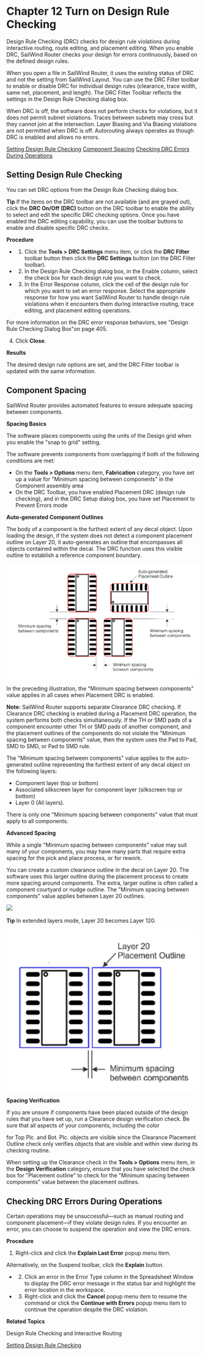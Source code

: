 # Chapter 12 Turn on Design Rule Checking
Design Rule Checking (DRC) checks for design rule violations during interactive routing, route editing, and placement editing. When you enable DRC, SailWind Router checks your design for errors continuously, based on the defined design rules.

When you open a file in SailWind Router, it uses the existing status of DRC and not the setting from SailWind Layout. You can use the DRC Filter toolbar to enable or disable DRC for individual design rules (clearance, trace width, same net, placement, and length). The DRC Filter Toolbar reflects the settings in the Design Rule Checking dialog box.

When DRC is off, the software does not perform checks for violations, but it does not permit subnet violations. Traces between subnets may cross but they cannot join at the intersection. Layer Biasing and Via Biasing violations are not permitted when DRC is off. Autorouting always operates as though DRC is enabled and allows no errors.

[Setting Design Rule Checking](#page-0-0) [Component Spacing](#page-1-0) [Checking DRC Errors During Operations](#page-3-0)

## Setting Design Rule Checking
You can set DRC options from the Design Rule Checking dialog box.

**Tip** If the items on the DRC toolbar are not available (and are grayed out), click the **DRC On/Off (DRC)** button on the DRC toolbar to enable the ability to select and edit the specific DRC checking options. Once you have enabled the DRC editing capability, you can use the toolbar buttons to enable and disable specific DRC checks.

**Procedure**

- 1. Click the **Tools > DRC Settings** menu item, or click the **DRC Filter** toolbar button then click the **DRC Settings** button (on the DRC Filter toolbar).
- 2. In the Design Rule Checking dialog box, in the Enable column, select the check box for each design rule you want to check.
- 3. In the Error Response column, click the cell of the design rule for which you want to set an error response. Select the appropriate response for how you want SailWind Router to handle design rule violations when it encounters them during interactive routing, trace editing, and placement editing operations.

For more information on the DRC error response behaviors, see "Design Rule Checking Dialog Box"on page 405.

4. Click **Close**.

**Results**

The desired design rule options are set, and the DRC Filter toolbar is updated with the same information.

## Component Spacing
SailWind Router provides automated features to ensure adequate spacing between components.

**Spacing Basics**

The software places components using the units of the Design grid when you enable the "snap to grid" setting.

The software prevents components from overlapping if both of the following conditions are met:

- On the **Tools > Options** menu item, **Fabrication** category, you have set up a value for "Minimum spacing between components" in the Component assembly area
- On the DRC Toolbar, you have enabled Placement DRC (design rule checking), and in the DRC Setup dialog box, you have set Placement to Prevent Errors mode

**Auto-generated Component Outlines**

The body of a component is the furthest extent of any decal object. Upon loading the design, if the system does not detect a component placement outline on Layer 20, it auto-generates an outline that encompasses all objects contained within the decal. The DRC function uses this visible outline to establish a reference component boundary.

![](/router/guide/12/_page_1_Figure_12.jpeg)

In the preceding illustration, the "Minimum spacing between components" value applies in all cases when Placement DRC is enabled.

**Note:** SailWind Router supports separate Clearance DRC checking. If Clearance DRC checking is enabled during a Placement DRC operation, the system performs both checks simultaneously. If the TH or SMD pads of a component encounter other TH or SMD pads of another component, and the placement outlines of the components do not violate the "Minimum spacing between components" value, then the system uses the Pad to Pad, SMD to SMD, or Pad to SMD rule.

The "Minimum spacing between components" value applies to the auto-generated outline representing the furthest extent of any decal object on the following layers:

- Component layer (top or bottom)
- Associated silkscreen layer for component layer (silkscreen top or bottom)
- Layer 0 (All layers).

There is only one "Minimum spacing between components" value that must apply to all components.

**Advanced Spacing**

While a single "Minimum spacing between components" value may suit many of your components, you may have many parts that require extra spacing for the pick and place process, or for rework.

You can create a custom clearance outline in the decal on Layer 20. The software uses this larger outline during the placement process to create more spacing around components. The extra, larger outline is often called a component courtyard or nudge outline. The "Minimum spacing between components" value applies between Layer 20 outlines.

![](/router/guide/12/_page_2_Picture_11.jpeg)

**Tip** In extended layers mode, Layer 20 becomes Layer 120.

![](/router/guide/12/_page_2_Figure_13.jpeg)

**Spacing Verification**

If you are unsure if components have been placed outside of the design rules that you have set up, run a Clearance design verification check. Be sure that all aspects of your components, including the color

for Top Plc. and Bot. Plc. objects are visible since the Clearance Placement Outline check only verifies objects that are visible and within view during its checking routine.

When setting up the Clearance check in the **Tools > Options** menu item, in the **Design Verification** category, ensure that you have selected the check box for "Placement outline" to check for the "Minimum spacing between components" value between the placement outlines.

## Checking DRC Errors During Operations
Certain operations may be unsuccessful—such as manual routing and component placement—if they violate design rules. If you encounter an error, you can choose to suspend the operation and view the DRC errors.

**Procedure**

1. Right-click and click the **Explain Last Error** popup menu item.

Alternatively, on the Suspend toolbar, click the **Explain** button.

- 2. Click an error in the Error Type column in the Spreadsheet Window to display the DRC error message in the status bar and highlight the error location in the workspace.
- 3. Right-click and click the **Cancel** popup menu item to resume the command or click the **Continue with Errors** popup menu item to continue the operation despite the DRC violation.

**Related Topics**

Design Rule Checking and Interactive Routing

[Setting Design Rule Checking](#page-0-0)